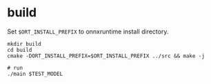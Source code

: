# build

Set `$ORT_INSTALL_PREFIX` to onnxruntime install directory.

```
mkdir build
cd build
cmake -DORT_INSTALL_PREFIX=$ORT_INSTALL_PREFIX ../src && make -j

# run
./main $TEST_MODEL
```

